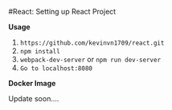 #React: Setting up React Project

**Usage**
1. `https://github.com/kevinvn1709/react.git`
2. `npm install`
3. `webpack-dev-server`  or  `npm run dev-server`
4. `Go to localhost:8080`

**Docker Image**

Update soon....

